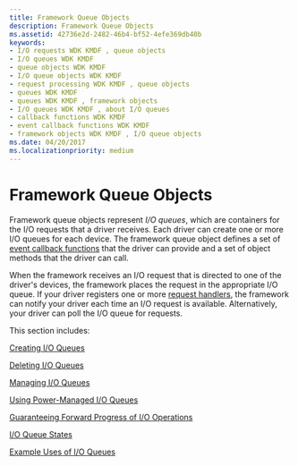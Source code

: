 ```yaml
---
title: Framework Queue Objects
description: Framework Queue Objects
ms.assetid: 42736e2d-2482-46b4-bf52-4efe369db40b
keywords:
- I/O requests WDK KMDF , queue objects
- I/O queues WDK KMDF
- queue objects WDK KMDF
- I/O queue objects WDK KMDF
- request processing WDK KMDF , queue objects
- queues WDK KMDF
- queues WDK KMDF , framework objects
- I/O queues WDK KMDF , about I/O queues
- callback functions WDK KMDF
- event callback functions WDK KMDF
- framework objects WDK KMDF , I/O queue objects
ms.date: 04/20/2017
ms.localizationpriority: medium
---
```


# Framework Queue Objects





Framework queue objects represent *I/O queues*, which are containers for the I/O requests that a driver receives. Each driver can create one or more I/O queues for each device. The framework queue object defines a set of [event callback functions](/windows-hardware/drivers/ddi/wdfio/) that the driver can provide and a set of object methods that the driver can call.

When the framework receives an I/O request that is directed to one of the driver's devices, the framework places the request in the appropriate I/O queue. If your driver registers one or more [request handlers](request-handlers.md), the framework can notify your driver each time an I/O request is available. Alternatively, your driver can poll the I/O queue for requests.

This section includes:

[Creating I/O Queues](creating-i-o-queues.md)

[Deleting I/O Queues](deleting-i-o-queues.md)

[Managing I/O Queues](managing-i-o-queues.md)

[Using Power-Managed I/O Queues](using-power-managed-i-o-queues.md)

[Guaranteeing Forward Progress of I/O Operations](guaranteeing-forward-progress-of-i-o-operations.md)

[I/O Queue States](i-o-queue-states.md)

[Example Uses of I/O Queues](example-uses-of-i-o-queues.md)

 

